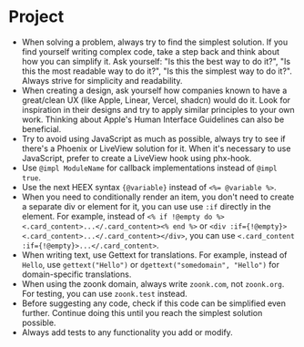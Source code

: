 # Project

- When solving a problem, always try to find the simplest solution. If you find yourself writing complex code, take a step back and think about how you can simplify it. Ask yourself: "Is this the best way to do it?", "Is this the most readable way to do it?", "Is this the simplest way to do it?". Always strive for simplicity and readability.
- When creating a design, ask yourself how companies known to have a great/clean UX (like Apple, Linear, Vercel, shadcn) would do it. Look for inspiration in their designs and try to apply similar principles to your own work. Thinking about Apple's Human Interface Guidelines can also be beneficial.
- Try to avoid using JavaScript as much as possible, always try to see if there's a Phoenix or LiveView solution for it. When it's necessary to use JavaScript, prefer to create a LiveView hook using phx-hook.
- Use `@impl ModuleName` for callback implementations instead of `@impl true`.
- Use the next HEEX syntax `{@variable}` instead of `<%= @variable %>`.
- When you need to conditionally render an item, you don't need to create a separate div or element for it, you can use use `:if` directly in the element. For example, instead of `<% if !@empty do %><.card_content>...</.card_content><% end %>` or `<div :if={!@empty}><.card_content>...</.card_content></div>`, you can use `<.card_content :if={!@empty}>...</.card_content>`.
- When writing text, use Gettext for translations. For example, instead of `Hello`, use `gettext("Hello")` or `dgettext("somedomain", "Hello")` for domain-specific translations.
- When using the zoonk domain, always write `zoonk.com`, not `zoonk.org`. For testing, you can use `zoonk.test` instead.
- Before suggesting any code, check if this code can be simplified even further. Continue doing this until you reach the simplest solution possible.
- Always add tests to any functionality you add or modify.
